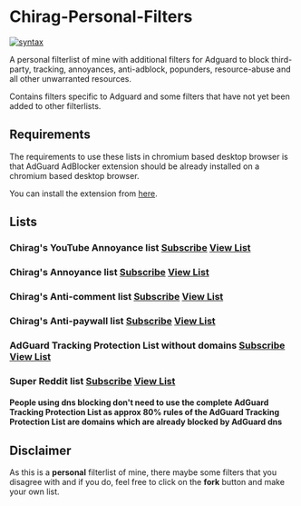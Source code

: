 # Chirag-Personal-Filters

[![syntax](https://img.shields.io/badge/syntax-AdGuard-%23c61300.svg)](https://kb.adguard.com/en/general/how-to-create-your-own-ad-filters)

A personal filterlist of mine with additional filters for Adguard to block third-party, tracking, annoyances, anti-adblock, popunders, resource-abuse and all other unwarranted resources.

Contains filters specific to Adguard and some filters that have not yet been added to other filterlists.

## Requirements

The requirements to use these lists in chromium based desktop browser is that AdGuard AdBlocker extension should be already installed on a chromium based desktop browser.

You can install the extension from [here](https://chrome.google.com/webstore/detail/adguard-adblocker/bgnkhhnnamicmpeenaelnjfhikgbkllg).

## Lists

### Chirag's YouTube Annoyance list [Subscribe](https://subscribe.adblockplus.org/?location=https://raw.githubusercontent.com/chirag127/adblock/main/YT.txt) [View List](https://raw.githubusercontent.com/chirag127/adblock/main/YT.txt)

### Chirag's Annoyance list [Subscribe](https://subscribe.adblockplus.org/?location=https://raw.githubusercontent.com/chirag127/adblock/main/AAll.txt) [View List](https://raw.githubusercontent.com/chirag127/adblock/main/AAll.txt)

### Chirag's Anti-comment list [Subscribe](https://subscribe.adblockplus.org/?location=https://raw.githubusercontent.com/chirag127/adblock/main/SP/C.txt) [View List](https://raw.githubusercontent.com/chirag127/adblock/main/SP/C.txt)

### Chirag's Anti-paywall list [Subscribe](https://subscribe.adblockplus.org/?location=https://raw.githubusercontent.com/chirag127/adblock/main/SP/APWL.txt) [View List](https://raw.githubusercontent.com/chirag127/adblock/main/SP/APWL.txt)

### AdGuard Tracking Protection List without domains [Subscribe](https://subscribe.adblockplus.org/?location=https://raw.githubusercontent.com/chirag127/adblock/main/Include/AdGuard/ATPWD.txt) [View List](https://raw.githubusercontent.com/chirag127/adblock/main/SP/C.txt)

### Super Reddit list [Subscribe](https://subscribe.adblockplus.org/?location=https://raw.githubusercontent.com/chirag127/adblock/main/SP/SR.txt) [View List](https://raw.githubusercontent.com/chirag127/adblock/main/SP/SR.txt)



#### People using dns blocking don't need to use the complete AdGuard Tracking Protection List as approx 80% rules of the AdGuard Tracking Protection List are domains which are already blocked by AdGuard dns

## Disclaimer

As this is a **personal** filterlist of mine, there maybe some filters that you disagree with and if you do, feel free to click on the **fork** button and make your own list.
